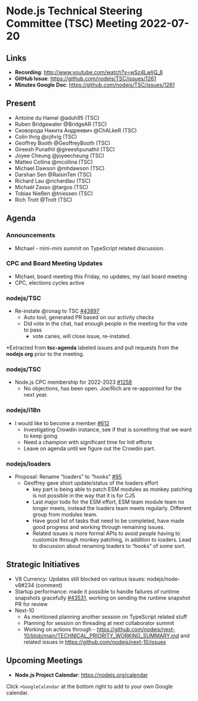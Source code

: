 # Node.js Technical Steering Committee (TSC) Meeting 2022-07-20

## Links

* **Recording**:  <http://www.youtube.com/watch?v=wSz4LwljQ_8>
* **GitHub Issue**: <https://github.com/nodejs/TSC/issues/1261>
* **Minutes Google Doc**: <https://github.com/nodejs/TSC/issues/1261>

## Present

* Antoine du Hamel @aduh95 (TSC)
* Ruben Bridgewater @BridgeAR (TSC)
* Сковорода Никита Андреевич @ChALkeR (TSC)
* Colin Ihrig @cjihrig (TSC)
* Geoffrey Booth @GeoffreyBooth (TSC)
* Gireesh Punathil @gireeshpunathil (TSC)
* Joyee Cheung @joyeecheung (TSC)
* Matteo Collina @mcollina (TSC)
* Michael Dawson @mhdawson (TSC)
* Darshan Sen @RaisinTen (TSC)
* Richard Lau @richardlau (TSC)
* Michaël Zasso @targos (TSC)
* Tobias Nießen @tniessen (TSC)
* Rich Trott @Trott (TSC)

## Agenda

### Announcements

* Michael - mini-mini summit on TypeScript related discussion.

### CPC and Board Meeting Updates

* Michael, board meeting this Friday, no updates, my last board meeting
* CPC, elections cycles active

### nodejs/TSC

* Re-instate @ronag to TSC [#43897](https://github.com/nodejs/node/pull/43897)
  * Auto tool, generated PR based on our activity checks
  * Did vote in the chat, had enough people in the meeting for the vote to pass
    * vote caries, will close issue, re-instated.  

*Extracted from **tsc-agenda** labeled issues and pull requests from the **nodejs org** prior to the meeting.

### nodejs/TSC

* Node.js CPC membership for 2022-2023 [#1258](https://github.com/nodejs/TSC/issues/1258)
  * No objections, has been open. Joe/Rich are re-appointed for the next year.

### nodejs/i18n

* I would like to become a member [#612](https://github.com/nodejs/i18n/issues/612)
  * Investigating Crowdin instance, see if that is something that we want to keep going
  * Need a champion with significant time for Intl efforts
  * Leave on agenda until we figure out the Crowdin part.

### nodejs/loaders

* Proposal: Rename “loaders” to “hooks” [#95](https://github.com/nodejs/loaders/issues/95)
  * Geoffrey gave short update/status of the loaders effort
    * key part is being able to patch ESM modules as monkey patching is not possible in the way
      that it is for CJS
    * Last major todo for the ESM effort, ESM team module team no longer meets, instead the
      loaders team meets regularly.  Different group from modules team.
    * Have good list of tasks that need to be completed, have made good progress and working
      through remaining issues.
    * Related issues is more formal APIs to avoid people having to customize through monkey
      patching, in addition to loaders. Lead to discussion about renaming loaders to “hooks” of
      some sort.

## Strategic Initiatives

* V8 Currency: Updates still blocked on various issues: nodejs/node-v8#234 (comment)
* Startup performance: made it possible to handle failures of runtime snapshots gracefully [#43531](https://github.com/nodejs/node/pull/43531), working on sending the runtime snapshot PR for review
* Next-10
  * As mentioned planning another session on TypeScript related stuff
  * Planning for session on threading at next collaborator summit
  * Working on actions through - <https://github.com/nodejs/next-10/blob/main/TECHNICAL_PRIORITY_WORKING_SUMMARY.md> and related issues in <https://github.com/nodejs/next-10/issues>

## Upcoming Meetings

* **Node.js Project Calendar**: <https://nodejs.org/calendar>

Click `+GoogleCalendar` at the bottom right to add to your own Google calendar.
